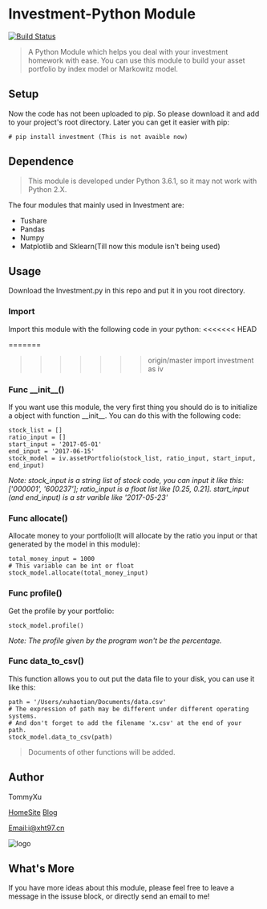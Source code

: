 # Investment-Python Module

[![Build Status](https://travis-ci.org/tommyxu97/Investment-PythonModule.svg?branch=master)](https://travis-ci.org/tommyxu97/Investment-PythonModule)

>A Python Module which helps you deal with your investment homework with ease. You can use this module to build your asset portfolio by index model or Markowitz model.

## Setup

Now the code has not been uploaded to pip. So please download it and add to your project's root directory. Later you can get it easier with pip:

	# pip install investment (This is not avaible now)

## Dependence

>This module is developed under Python 3.6.1, so it may not work with Python 2.X.

The four modules that mainly used in Investment are:

- Tushare
- Pandas
- Numpy
- Matplotlib and Sklearn(Till now this module isn't being used)

## Usage

Download the Investment.py in this repo and put it in you root directory.

### Import

Import this module with the following code in your python:
<<<<<<< HEAD

=======
	
>>>>>>> origin/master
	import investment as iv

### Func \_\_init__()

If you want use this module, the very first thing you should do is to initialize a object with function \_\_init__. 
You can do this with the following code:

	stock_list = []
	ratio_input = []
	start_input = '2017-05-01'
	end_input = '2017-06-15'
	stock_model = iv.assetPortfolio(stock_list, ratio_input, start_input, end_input)
	
*Note: stock_input is a string list of stock code, you can input it like this: ['000001', '600237']; ratio_input is a float list like [0.25, 0.21]. start_input (and end_input) is a str varible like '2017-05-23'*

### Func allocate()

Allocate money to your portfolio(It will allocate by the ratio you input or that generated by the model in this module):

	total_money_input = 1000
	# This variable can be int or float
	stock_model.allocate(total_money_input)

### Func profile()

Get the profile by your portfolio:

	stock_model.profile()

*Note: The profile given by the program won't be the percentage.*

### Func data\_to\_csv()

This function allows you to out put the data file to your disk, you can use it like this:
	
	path = '/Users/xuhaotian/Documents/data.csv'
	# The expression of path may be different under different operating systems. 
	# And don't forget to add the filename 'x.csv' at the end of your path.
	stock_model.data_to_csv(path)

>Documents of other functions will be added.

## Author

TommyXu

[HomeSite](http://xht97.cn)
[Blog](http://blog.xht97.cn)

[Email:i@xht97.cn](i@xht97.cn)

![logo](logo.ico)

## What's More

If you have more ideas about this module, please feel free to leave a message in the issuse block, or directly send an email to me!

